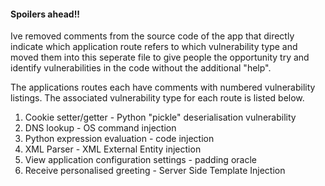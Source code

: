 #### Spoilers ahead!!

Ive removed comments from the source code of the app that directly indicate which application route refers to which vulnerability type and moved them into this seperate file to give people the opportunity try and identify vulnerabilities in the code without the additional "help".

The applications routes each have comments with numbered vulnerability listings. The associated vulnerability type for each route is listed below.

1. Cookie setter/getter - Python "pickle" deserialisation vulnerability
2. DNS lookup - OS command injection
3. Python expression evaluation - code injection
4. XML Parser - XML External Entity injection
5. View application configuration settings - padding oracle
6. Receive personalised greeting - Server Side Template Injection